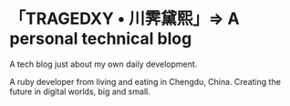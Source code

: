 # 「TRAGEDXY • 川霁黛熙」=> A personal technical blog

A tech blog just about my own daily development.

A ruby developer from living and eating in Chengdu, China. Creating the future in digital worlds, big and small.
